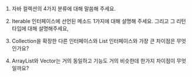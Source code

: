 1. 자바 컬렉션의 4가지 분류에 대해 말씀해 주세요.

2. Iterable 인터페이스에 선언된 메소드 1가지에 대해 설명해 주세요. 그리고 그 리턴타입에 대해 설명해주세요,

3. Collection을 확장한 다른 인터페이스와 List 인터페이스와 가장 큰 차이점은 무엇인가요?

4. ArrayList와 Vector는 거의 동일하고 기능도 거의 비슷한데 한가지 차이점이 무엇일까요?

